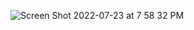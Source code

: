 ![Screen Shot 2022-07-23 at 7 58 32 PM](https://user-images.githubusercontent.com/1831213/183435421-57cf0765-1f76-48b1-8183-86f585e92755.jpg)
